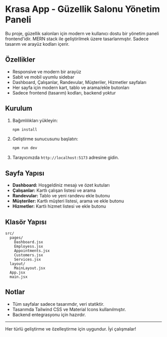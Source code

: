 # Krasa App - Güzellik Salonu Yönetim Paneli

Bu proje, güzellik salonları için modern ve kullanıcı dostu bir yönetim paneli frontend'idir. MERN stack ile geliştirilmek üzere tasarlanmıştır. Sadece tasarım ve arayüz kodları içerir.

## Özellikler
- Responsive ve modern bir arayüz
- Sabit ve mobil uyumlu sidebar
- Dashboard, Çalışanlar, Randevular, Müşteriler, Hizmetler sayfaları
- Her sayfa için modern kart, tablo ve arama/ekle butonları
- Sadece frontend (tasarım) kodları, backend yoktur

## Kurulum

1. Bağımlılıkları yükleyin:
   ```bash
   npm install
   ```
2. Geliştirme sunucusunu başlatın:
   ```bash
   npm run dev
   ```
3. Tarayıcınızda `http://localhost:5173` adresine gidin.

## Sayfa Yapısı

- **Dashboard:** Hoşgeldiniz mesajı ve özet kutuları
- **Çalışanlar:** Kartlı çalışan listesi ve arama
- **Randevular:** Tablo ve yeni randevu ekle butonu
- **Müşteriler:** Kartlı müşteri listesi, arama ve ekle butonu
- **Hizmetler:** Kartlı hizmet listesi ve ekle butonu

## Klasör Yapısı

```
src/
  pages/
    Dashboard.jsx
    Employess.jsx
    Appointments.jsx
    Customers.jsx
    Services.jsx
  layout/
    MainLayout.jsx
  App.jsx
  main.jsx
```

## Notlar
- Tüm sayfalar sadece tasarımdır, veri statiktir.
- Tasarımda Tailwind CSS ve Material Icons kullanılmıştır.
- Backend entegrasyonu için hazırdır.

---

Her türlü geliştirme ve özelleştirme için uygundur. İyi çalışmalar!
